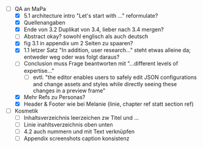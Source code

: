 
- [ ] QA an MaPa
	- [x] 5.1 architecture intro "Let's start with ..." reformulate?
	- [x] Quellenangaben
	- [x] Ende von 3.2 Duplikat von 3.4, lieber nach 3.4 mergen?
	- [ ] Abstract okay? sowohl englisch als auch deutsch
	- [x] fig 3.1 in appendix um 2 Seiten zu spaaren?
	- [x] 1.1 letzer Satz "In addition, user research..." steht etwas alleine da; entweder weg oder was folgt daraus?
	- [ ] Conclusion muss Frage beantworten mit "...different levels of expertise..." 
		- [ ] evtl. "the editor enables users to safely edit JSON configurations and change assets and styles while directly seeing these changes in a preview frame"
	- [x]  Mehr Refs zu Personas?
	- [x] Header & Footer wie bei Melanie (linie, chapter ref statt section ref)
- [ ] Kosmetik
	- [ ] Inhaltsverzeichnis leerzeichen zw Titel und ...
	- [ ] Linie inahltsverzeichnis oben unten
	- [ ] 4.2 auch nummern und mit Text verknüpfen
	- [ ] Appendix screenshots caption konsistenz

